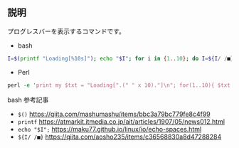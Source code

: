 
## 説明
プログレスバーを表示するコマンドです。

* bash
```bash
I=$(printf "Loading[%10s]"); echo "$I"; for i in {1..10}; do I=${I/ /■}; echo "$I"; sleep 1; done; echo "Load complate";
```

* Perl
```Perl
perl -e 'print my $txt = "Loading[".(" " x 10)."]\n"; for(1..10){ $txt =~ s/\s/■/; print $txt; sleep 1; } print "Load complate\n"; ';
```

bash 参考記事
* ``` $() ```
https://qiita.com/mashumashu/items/bbc3a79bc779fe8c4f99
* ``` printf ```
https://atmarkit.itmedia.co.jp/ait/articles/1907/05/news012.html
* ``` echo "$I"; ```
https://maku77.github.io/linux/io/echo-spaces.html
* ``` ${I/ /■} ```
https://qiita.com/aosho235/items/c36568830a8d47288284